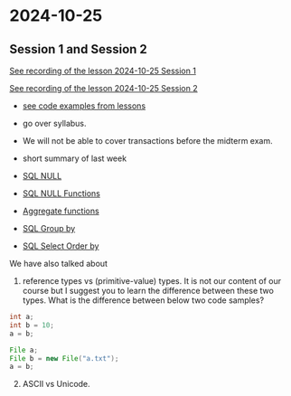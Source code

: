 # 2024-10-25

## Session 1 and Session 2

[See recording of the lesson 2024-10-25 Session 1](https://ankarabilim.sharepoint.com/sites/CENG351/Shared%20Documents/General/Recordings/CENG%20351%20Session%201%20(Online%20Lecture)-20241025_110502-Meeting%20Recording.mp4?web=1&referrer=Teams.TEAMS-WEB&referrerScenario=MeetingChicletGetLink.view)

[See recording of the lesson 2024-10-25 Session 2](https://ankarabilim.sharepoint.com/sites/CENG351/Shared%20Documents/General/Recordings/CENG%20351%20Session%202%20(Online%20Lecture)-20241025_153316-Meeting%20Recording.mp4?web=1&referrer=Teams.TEAMS-WEB&referrerScenario=MeetingChicletGetLink.view)

- [see code examples from lessons](codes-in-lesson-2024-10-25)

- go over syllabus. 
- We will not be able to cover transactions before the midterm exam.
- short summary of last week
- [SQL NULL](https://ati-ozgur.github.io/course-database/en/course-contents/sql-null-en.html)
- [SQL NULL Functions](https://ati-ozgur.github.io/course-database/en/course-contents/sql-null-functions-en.html)

- [Aggregate functions](https://ati-ozgur.github.io/course-database/en/course-contents/sql-aggregate-functions-en.html)
- [SQL Group by](https://ati-ozgur.github.io/course-database/en/course-contents/sql-group-by-en.html)
- [SQL Select Order by](https://ati-ozgur.github.io/course-database/en/course-contents/sql-orderby-en.html)


We have also talked about

1. reference types vs (primitive-value) types.
It is not our content of our course but I suggest you to learn the difference between these two types.
What is the difference between below two code samples?


```java
int a;
int b = 10;
a = b;
```

```java
File a;
File b = new File("a.txt");
a = b;
```


2. ASCII vs Unicode.
